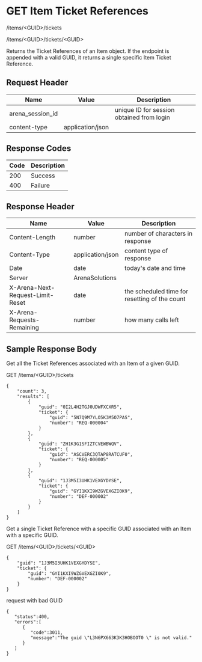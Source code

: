 # GET Item Ticket References


/items/&lt;GUID&gt;/tickets

/items/&lt;GUID&gt;/tickets/&lt;GUID&gt;

Returns the Ticket References of an Item object. If the endpoint is appended with a valid GUID, it returns a single specific Item Ticket Reference.

## Request Header

| Name | Value | Description |
|  --- |  --- |  --- | 
| arena_session_id |   | unique ID for session obtained from login |
| content\-type | application/json |   |

## Response Codes

| Code | Description |
|  --- |  --- | 
| 200 | Success |
| 400 | Failure |

## Response Header

| Name | Value | Description |
|  --- |  --- |  --- | 
| Content\-Length | number | number of characters in response |
| Content\-Type | application/json | content type of response |
| Date | date | today's date and time |
| Server | ArenaSolutions |   |
| X\-Arena\-Next\-Request\-Limit\-Reset  | date | the scheduled time for resetting of the count |
| X\-Arena\-Requests\-Remaining  | number | how many calls left |

## Sample Response Body
Get all the Ticket References associated with an Item of a given GUID.



GET /items/&lt;GUID&gt;/tickets

```
{
    "count": 3,
    "results": [
        {
            "guid": "0I2L4H2TGJ0UDWFXCXR5",
            "ticket": {
                "guid": "5N7Q9M7YLO5K3M5O7PAS",
                "number": "REQ-000004"
            }
        },
        {
            "guid": "ZH1K3G1SFIZTCVEWBWQV",
            "ticket": {
                "guid": "ASCVERC3QTAP8RATCUF0",
                "number": "REQ-000005"
            }
        },
        {
            "guid": "1J3M5I3UHK1VEXGYDYSE",
            "ticket": {
                "guid": "GYI1KXI9WZGVEXGZI0K9",
                "number": "DEF-000002"
            }
        }
    ]
}
```
Get a single Ticket Reference  with a specific GUID associated with an Item with a specific GUID.



GET /items/&lt;GUID&gt;/tickets/&lt;GUID&gt;

```
{
    "guid": "1J3M5I3UHK1VEXGYDYSE",
    "ticket": {
        "guid": "GYI1KXI9WZGVEXGZI0K9",
        "number": "DEF-000002"
    }
}
```
request with bad GUID

```
{  
   "status":400,
   "errors":[  
      {  
         "code":3011,
         "message":"The guid \"L3N6PX663K3K3HOBOOT0 \" is not valid."
      }
   ]
}
```
